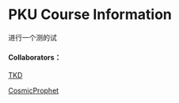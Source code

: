 # PKU Course Information
进行一个测的试
#### Collaborators：
[TKD](https://github.com/TheKismetDevil)

[CosmicProphet](https://github.com/GoodThaumiel)
